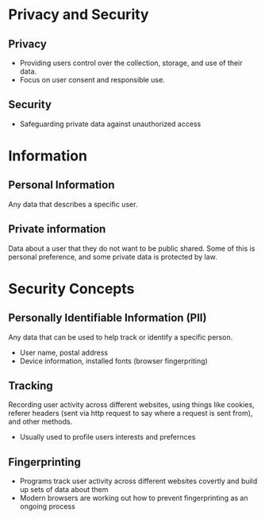 # Privacy and Security
## Privacy
- Providing users control over the collection, storage, and use of their data.
- Focus on user consent and responsible use.

## Security
- Safeguarding private data against unauthorized access

# Information
## Personal Information
Any data that describes a specific user.

## Private information
Data about a user that they do not want to be public shared. Some of this is personal preference, and some private data is protected by law. 

# Security Concepts
## Personally Identifiable Information (PII)
Any data that can be used to help track or identify a specific person. 
- User name, postal address
- Device information, installed fonts (browser fingerpriting)

## Tracking
Recording user activity across different websites, using things like cookies, referer headers (sent via http request to say where a request is sent from), and other methods.
- Usually used to profile users interests and prefernces

## Fingerprinting
- Programs track user activity across different websites covertly and build up sets of data about them
- Modern browsers are working out how to prevent fingerprinting as an ongoing process